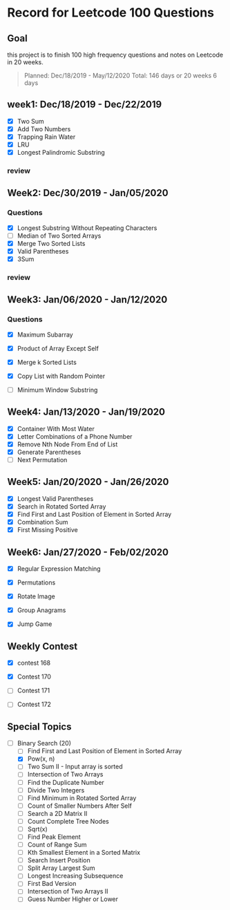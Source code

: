 # Record for Leetcode 100 Questions

## Goal

this project is to finish 100 high frequency questions and notes on Leetcode in 20 weeks. 
> Planned: Dec/18/2019 - May/12/2020
> Total: 146 days or 20 weeks 6 days

## week1: Dec/18/2019 - Dec/22/2019

- [X] Two Sum
- [X] Add Two Numbers
- [X] Trapping Rain Water  
- [X] LRU
- [X] Longest Palindromic Substring 

### review


## Week2: Dec/30/2019 - Jan/05/2020

### Questions
- [x] Longest Substring Without Repeating Characters 
- [ ] Median of Two Sorted Arrays
- [x] Merge Two Sorted Lists
- [x] Valid Parentheses  
- [x] 3Sum    

### review


## Week3: Jan/06/2020 - Jan/12/2020

### Questions

- [x] Maximum Subarray
- [x] Product of Array Except Self
- [x] Merge k Sorted Lists
- [x] Copy List with Random Pointer
- [ ] Minimum Window Substring  


## Week4: Jan/13/2020 - Jan/19/2020

- [x] Container With Most Water
- [x] Letter Combinations of a Phone Number
- [x] Remove Nth Node From End of List
- [x] Generate Parentheses
- [ ] Next Permutation

## Week5: Jan/20/2020 - Jan/26/2020

- [x] Longest Valid Parentheses
- [x] Search in Rotated Sorted Array
- [x] Find First and Last Position of Element in Sorted Array
- [x] Combination Sum
- [x] First Missing Positive

## Week6: Jan/27/2020 - Feb/02/2020

- [x] Regular Expression Matching    
- [x] Permutations    
- [x] Rotate Image    
- [x] Group Anagrams    
- [x] Jump Game 
  

## Weekly Contest

- [x] contest 168
- [x] Contest 170
- [ ] Contest 171
- [ ] Contest 172


## Special Topics

- [ ] Binary Search (20)
  - [ ] Find First and Last Position of Element in Sorted Array
  - [x] Pow(x, n)
  - [ ] Two Sum II - Input array is sorted
  - [ ] Intersection of Two Arrays
  - [ ] Find the Duplicate Number
  - [ ] Divide Two Integers
  - [ ] Find Minimum in Rotated Sorted Array
  - [ ] Count of Smaller Numbers After Self
  - [ ] Search a 2D Matrix II
  - [ ] Count Complete Tree Nodes
  - [ ] Sqrt(x)
  - [ ] Find Peak Element
  - [ ] Count of Range Sum
  - [ ] Kth Smallest Element in a Sorted Matrix
  - [ ] Search Insert Position
  - [ ] Split Array Largest Sum
  - [ ] Longest Increasing Subsequence
  - [ ] First Bad Version
  - [ ] Intersection of Two Arrays II
  - [ ] Guess Number Higher or Lower